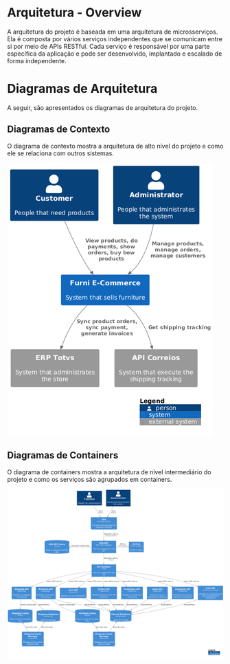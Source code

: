 # Arquitetura - Overview

A arquitetura do projeto é baseada em uma arquitetura de microsserviços. Ela é composta por vários serviços independentes que se comunicam entre si por meio de APIs RESTful. Cada serviço é responsável por uma parte específica da aplicação e pode ser desenvolvido, implantado e escalado de forma independente.

# Diagramas de Arquitetura

A seguir, são apresentados os diagramas de arquitetura do projeto.


## Diagramas de Contexto

O diagrama de contexto mostra a arquitetura de alto nível do projeto e como ele se relaciona com outros sistemas.

![ecommerce-context.png](..%2Fdiagrams%2Fecommerce-context.png)

## Diagramas de Containers

O diagrama de containers mostra a arquitetura de nível intermediário do projeto e como os serviços são agrupados em containers.

![medium-scenario-container.puml](..%2Fdiagrams%2Fmedium-scenario-container.png)

